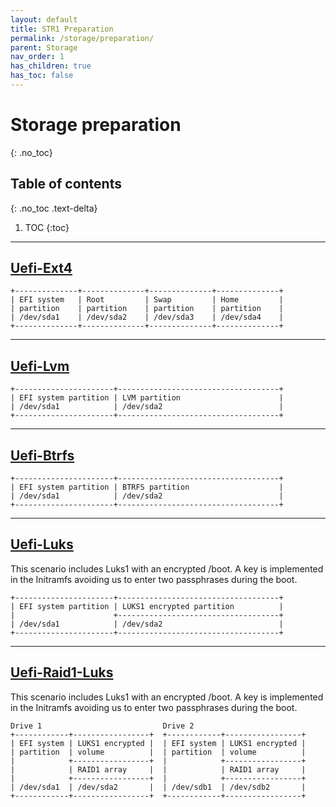 ```yaml
---
layout: default
title: STR1 Preparation
permalink: /storage/preparation/
parent: Storage
nav_order: 1
has_children: true
has_toc: false
---
```


# Storage preparation
{: .no_toc}

## Table of contents
{: .no_toc .text-delta}

1. TOC
{:toc}

---

## [Uefi-Ext4](/Andromeda/storage/preparation/uefi-ext4/)

```
+--------------+--------------+--------------+--------------+
| EFI system   | Root         | Swap         | Home         |
| partition    | partition    | partition    | partition    |
| /dev/sda1    | /dev/sda2    | /dev/sda3    | /dev/sda4    |
+--------------+--------------+--------------+--------------+
```

---

## [Uefi-Lvm](/Andromeda/storage/preparation/uefi-lvm/)

```
+----------------------+------------------------------------+
| EFI system partition | LVM partition                      |
| /dev/sda1            | /dev/sda2                          |
+----------------------+------------------------------------+
```

---

## [Uefi-Btrfs](/Andromeda/storage/preparation/uefi-btrfs/)

```
+----------------------+------------------------------------+
| EFI system partition | BTRFS partition                    |
| /dev/sda1            | /dev/sda2                          |
+----------------------+------------------------------------+
```

---

## [Uefi-Luks](/Andromeda/storage/preparation/uefi-luks/)

This scenario includes Luks1 with an encrypted /boot. A key is implemented in the Initramfs avoiding us to enter two passphrases during the boot.

```
+----------------------+------------------------------------+
| EFI system partition | LUKS1 encrypted partition          |
|                      +------------------------------------+
| /dev/sda1            | /dev/sda2                          |
+----------------------+------------------------------------+
```

---

## [Uefi-Raid1-Luks](/Andromeda/storage/preparation/uefi-raid1-luks/)

This scenario includes Luks1 with an encrypted /boot. A key is implemented in the Initramfs avoiding us to enter two passphrases during the boot.

```
Drive 1                           Drive 2
+------------+-----------------+  +------------+-----------------+
| EFI system | LUKS1 encrypted |  | EFI system | LUKS1 encrypted |
| partition  | volume          |  | partition  | volume          |
|            +-----------------+  |            +-----------------+
|            | RAID1 array     |  |            | RAID1 array     |
|            +-----------------+  |            +-----------------+
| /dev/sda1  | /dev/sda2       |  | /dev/sdb1  | /dev/sdb2       |
+------------+-----------------+  +------------+-----------------+
```
